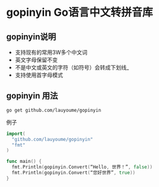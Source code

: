 gopinyin Go语言中文转拼音库
===========================

gopinyin说明
-----------

* 支持现有的常用3W多个中文词
* 英文字母保留不变
* 不是中文或英文的字符（如符号）会转成下划线_
* 支持使用首字母模式

gopinyin 用法
-------------
```
go get github.com/lauyoume/gopinyin
```
例子

```go
import(
  "github.com/lauyoume/gopinyin"
  "fmt"
)

func main() {
  fmt.Println(gopinyin.Convert(“Hello, 世界！”, false))
  fmt.Println(gopinyin.Convert(“您好世界”, true))
}

```

